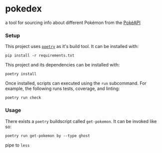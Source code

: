 # pokedex
a tool for sourcing info about different Pokémon from the [PokéAPI](https://pokeapi.co/)


### Setup

This project uses [`poetry`](https://python-poetry.org/) as it's build tool.
It can be installed with:

```
pip install -r requirements.txt
```

This project and its dependencies can be installed with:

```
poetry install
```

Once installed, scripts can executed using the `run` subcommand.
For example, the following runs tests, coverage, and linting:

```
poetry run check
```


### Usage

There exists a `poetry` buildscript called `get-pokemon`.
It can be invoked like so:

```
poetry run get-pokemon by --type ghost
```

pipe to `less`
